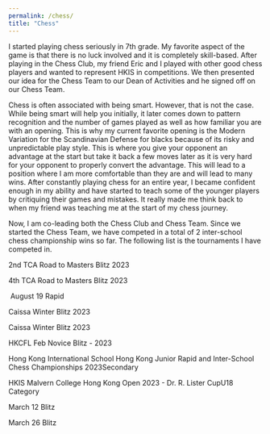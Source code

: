 ```yaml
---
permalink: /chess/
title: "Chess"
---
```







I started playing chess seriously in 7th grade. My favorite aspect of the game is that there is no luck involved and it is completely skill-based. After playing in the Chess Club, my friend Eric and I played with other good chess players and wanted to represent HKIS in competitions. We then presented our idea for the Chess Team to our Dean of Activities and he signed off on our Chess Team. 

Chess is often associated with being smart. However, that is not the case. While being smart will help you initially, it later comes down to pattern recognition and the number of games played as well as how familiar you are with an opening. This is why my current favorite opening is the Modern Variation for the Scandinavian Defense for blacks because of its risky and unpredictable play style. This is where you give your opponent an advantage at the start but take it back a few moves later as it is very hard for your opponent to properly convert the advantage. This will lead to a position where I am more comfortable than they are and will lead to many wins. After constantly playing chess for an entire year, I became confident enough in my ability and have started to teach some of the younger players by critiquing their games and mistakes. It really made me think back to when my friend was teaching me at the start of my chess journey.

Now, I am co-leading both the Chess Club and Chess Team. Since we started the Chess Team, we have competed in a total of 2 inter-school chess championship wins so far. The following list is the tournaments I have competed in.



2nd TCA Road to Masters Blitz 2023

4th TCA Road to Masters Blitz 2023

​
August 19 Rapid


Caissa Winter Blitz 2023


Caissa Winter Blitz 2023

HKCFL Feb  Novice Blitz - 2023

Hong Kong International School
Hong Kong Junior Rapid and Inter-School Chess Championships 2023Secondary


HKIS
Malvern College Hong Kong Open 2023 - Dr. R. Lister CupU18 Category





March 12 Blitz



 
March 26 Blitz



